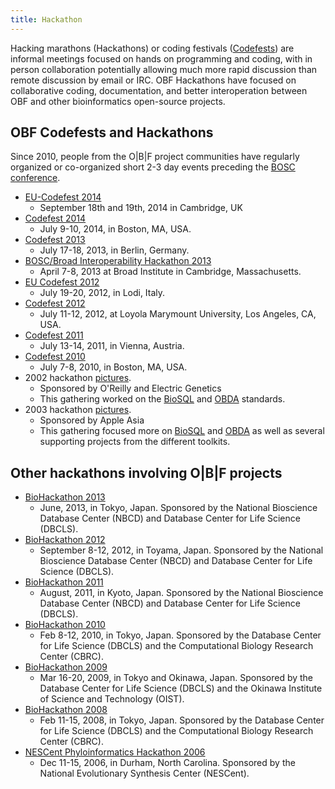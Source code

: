 ```yaml
---
title: Hackathon
---
```


Hacking marathons (Hackathons) or coding festivals
([Codefests](Codefest "wikilink")) are informal meetings focused on
hands on programming and coding, with in person collaboration
potentially allowing much more rapid discussion than remote discussion
by email or IRC. OBF Hackathons have focused on collaborative coding,
documentation, and better interoperation between OBF and other
bioinformatics open-source projects.

OBF Codefests and Hackathons
----------------------------

Since 2010, people from the O|B|F project communities have regularly
organized or co-organized short 2-3 day events preceding the [BOSC
conference](BOSC "wikilink").

-   [EU-Codefest 2014](EU-Codefest_2014 "wikilink")
    -   September 18th and 19th, 2014 in Cambridge, UK
-   [Codefest 2014](Codefest_2014 "wikilink")
    -   July 9-10, 2014, in Boston, MA, USA.
-   [Codefest 2013](Codefest_2013 "wikilink")
    -   July 17-18, 2013, in Berlin, Germany.
-   [BOSC/Broad Interoperability Hackathon
    2013](http://www.broadinstitute.org/events/interoperability-hackathon-2013/home)
    -   April 7-8, 2013 at Broad Institute in Cambridge, Massachusetts.
-   [EU Codefest 2012](EU_Codefest_2012 "wikilink")
    -   July 19-20, 2012, in Lodi, Italy.
-   [Codefest 2012](Codefest_2012 "wikilink")
    -   July 11-12, 2012, at Loyola Marymount University, Los Angeles,
        CA, USA.
-   [Codefest 2011](Codefest_2011 "wikilink")
    -   July 13-14, 2011, in Vienna, Austria.
-   [Codefest 2010](Codefest_2010 "wikilink")
    -   July 7-8, 2010, in Boston, MA, USA.
-   2002 hackathon
    [pictures](http://gallery.open-bio.org/gallery2/v/hackathon2002/).
    -   Sponsored by O'Reilly and Electric Genetics
    -   This gathering worked on the [BioSQL](BioSQL "wikilink") and
        [OBDA](bp:OBDA "wikilink") standards.
-   2003 hackathon
    [pictures](http://gallery.open-bio.org/gallery2/v/2003hackathon/).
    -   Sponsored by Apple Asia
    -   This gathering focused more on [BioSQL](BioSQL "wikilink") and
        [OBDA](bp:OBDA "wikilink") as well as several supporting
        projects from the different toolkits.

Other hackathons involving O|B|F projects
-----------------------------------------

-   [BioHackathon 2013](http://2013.biohackathon.org/)
    -   June, 2013, in Tokyo, Japan. Sponsored by the National
        Bioscience Database Center (NBCD) and Database Center for Life
        Science (DBCLS).
-   [BioHackathon 2012](http://2012.biohackathon.org/)
    -   September 8-12, 2012, in Toyama, Japan. Sponsored by the
        National Bioscience Database Center (NBCD) and Database Center
        for Life Science (DBCLS).
-   [BioHackathon 2011](http://hackathon3.dbcls.jp/)
    -   August, 2011, in Kyoto, Japan. Sponsored by the National
        Bioscience Database Center (NBCD) and Database Center for Life
        Science (DBCLS).
-   [BioHackathon 2010](http://hackathon3.dbcls.jp/)
    -   Feb 8-12, 2010, in Tokyo, Japan. Sponsored by the Database
        Center for Life Science (DBCLS) and the Computational Biology
        Research Center (CBRC).
-   [BioHackathon 2009](http://hackathon2.dbcls.jp/)
    -   Mar 16-20, 2009, in Tokyo and Okinawa, Japan. Sponsored by the
        Database Center for Life Science (DBCLS) and the Okinawa
        Institute of Science and Technology (OIST).
-   [BioHackathon 2008](http://hackathon.dbcls.jp/)
    -   Feb 11-15, 2008, in Tokyo, Japan. Sponsored by the Database
        Center for Life Science (DBCLS) and the Computational Biology
        Research Center (CBRC).
-   [NESCent Phyloinformatics Hackathon
    2006](http://hackathon.nescent.org/Phylohackathon_1)
    -   Dec 11-15, 2006, in Durham, North Carolina. Sponsored by the
        National Evolutionary Synthesis Center (NESCent).

